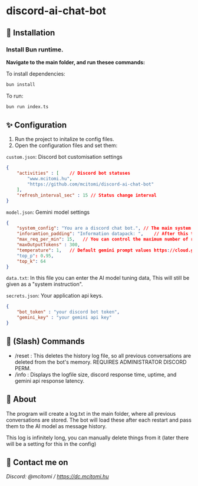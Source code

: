 # discord-ai-chat-bot

## 🚀 Installation
### Install Bun runtime.

**Navigate to the main folder, and run thesee commands:**

To install dependencies:

```bash
bun install
```

To run:

```bash
bun run index.ts
```

## ✨ Configuration
1. Run the project to initalize te config files.
2. Open the configuration files and set them:

`custom.json`: Discord bot customisation settings
```json
{
    "activities" : [    // Discord bot statuses
        "www.mcitomi.hu",
        "https://github.com/mcitomi/discord-ai-chat-bot"
    ],
    "refresh_interval_sec" : 15 // Status change interval
}
```
`model.json`: Gemini model settings
```json
{
    "system_config": "You are a discord chat bot.", // The main system instruction
    "inforamtion_padding": "Information datapack: ",    // After this text comes the content of "data.txt"
    "max_req_per_min": 15,   // You can control the maximum number of requests (15 is the Gemini 2.0 flash free limit)
    "maxOutputTokens" : 300,
    "temperature": 1,   // Default gemini prompt values https://cloud.google.com/vertex-ai/generative-ai/docs/learn/prompts/adjust-parameter-values
    "top_p": 0.95,
    "top_k": 64
}
```
`data.txt`: In this file you can enter the AI ​​model tuning data, This will still be given as a "system instruction".

`secrets.json`: Your application api keys.
```json
{
    "bot_token" : "your discord bot token",
    "gemini_key" : "your gemini api key"
}
```

## 📁 (Slash) Commands
- /reset : This deletes the history log file, so all previous conversations are deleted from the bot's memory. REQUIRES ADMINISTRATOR DISCORD PERM.
- /info : Displays the logfile size, discord response time, uptime, and gemini api response latency.

## 📝 About
The program will create a log.txt in the main folder, where all previous conversations are stored. The bot will load these after each restart and pass them to the AI ​​model as message history.

This log is infinitely long, you can manually delete things from it (later there will be a setting for this in the config)


## 🍻 Contact me on
*Discord: @mcitomi / https://dc.mcitomi.hu*